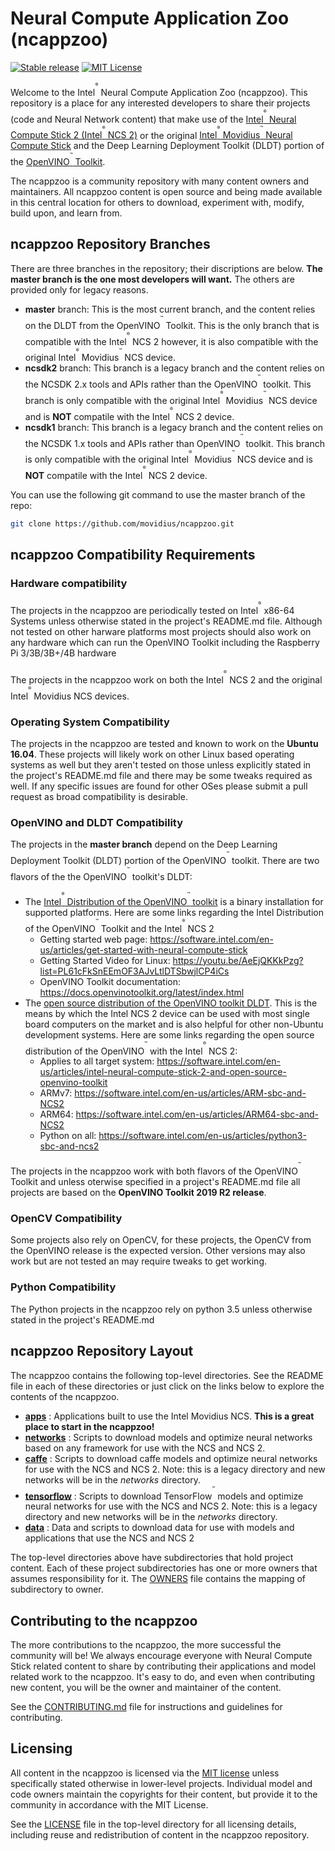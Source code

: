 # Neural Compute Application Zoo (ncappzoo) 
[![Stable release](https://img.shields.io/badge/For_OpenVINO™_Version-2019.R2-green.svg)](https://github.com/opencv/dldt/releases/tag/2019_R1)
[![MIT License](https://img.shields.io/badge/license-MIT-green.svg)](LICENSE)

Welcome to the Intel<sup><sup><sup>®</sup></sup></sup> Neural Compute Application Zoo (ncappzoo). This repository is a place for any interested developers to share their projects (code and Neural Network content) that make use of the [Intel<sup><sup><sup>®</sup></sup></sup> Neural Compute Stick 2 (Intel<sup><sup><sup>®</sup></sup></sup> NCS 2)](https://software.intel.com/en-us/neural-compute-stick)  or the original [Intel<sup><sup><sup>®</sup></sup></sup> Movidius<sup><sup><sup>™</sup></sup></sup> Neural Compute Stick](https://software.intel.com/en-us/movidius-ncs) and the Deep Learning Deployment Toolkit (DLDT) portion of the [OpenVINO<sup><sup><sup>™</sup></sup></sup> Toolkit](https://software.intel.com/en-us/openvino-toolkit).
 
The ncappzoo is a community repository with many content owners and maintainers. All ncappzoo content is open source and being made available in this central location for others to download, experiment with, modify, build upon, and learn from.

## ncappzoo Repository Branches
There are three branches in the repository; their discriptions are below.  **The master branch is the one most developers will want.**  The others are provided only for legacy reasons.

- **master** branch: This is the most current branch, and the content relies on the DLDT from the OpenVINO<sup><sup><sup>™</sup></sup></sup> Toolkit.  This is the only branch that is compatible with the Intel<sup><sup><sup>®</sup></sup></sup> NCS 2 however, it is also compatible with the original Intel<sup><sup><sup>®</sup></sup></sup> Movidius<sup><sup><sup>™</sup></sup></sup> NCS device.
- **ncsdk2** branch: This branch is a legacy branch and the content relies on the NCSDK 2.x tools and APIs rather than the OpenVINO<sup><sup><sup>™</sup></sup></sup> toolkit. This branch is only compatible with the original Intel<sup><sup><sup>®</sup></sup></sup> Movidius<sup><sup><sup>™</sup></sup></sup> NCS device and is **NOT** compatile with the Intel<sup><sup><sup>®</sup></sup></sup> NCS 2 device.
- **ncsdk1** branch: This branch is a legacy branch and the content relies on the NCSDK 1.x tools and APIs rather than OpenVINO<sup><sup><sup>™</sup></sup></sup> toolkit.  This branch is only compatible with the original Intel<sup><sup><sup>®</sup></sup></sup> Movidius<sup><sup><sup>™</sup></sup></sup> NCS device and is **NOT** compatile with the Intel<sup><sup><sup>®</sup></sup></sup> NCS 2 device.

You can use the following git command to use the master branch of the repo:
```bash
git clone https://github.com/movidius/ncappzoo.git
```

## ncappzoo Compatibility Requirements

### Hardware compatibility
The projects in the ncappzoo are periodically tested on Intel<sup><sup><sup>®</sup></sup></sup> x86-64 Systems unless otherwise stated in the project's README.md file.  Although not tested on other harware platforms most projects should also work on any hardware which can run the OpenVINO Toolkit including the Raspberry Pi 3/3B/3B+/4B hardware<br><br>
The projects in the ncappzoo work on both the Intel<sup><sup><sup>®</sup></sup></sup> NCS 2 and the original Intel<sup><sup><sup>®</sup></sup></sup> Movidius NCS devices.


### Operating System Compatibility
The projects in the ncappzoo are tested and known to work on the **Ubuntu 16.04**.  These projects will likely work on other Linux based operating systems as well but they aren't tested on those unless explicitly stated in the project's README.md file and there may be some tweaks required as well.  If any specific issues are found for other OSes please submit a pull request as broad compatibility is desirable.

### OpenVINO and DLDT Compatibility
The projects in the **master branch** depend on the Deep Learning Deployment Toolkit (DLDT) portion of the OpenVINO<sup><sup><sup>™</sup></sup></sup> toolkit.  There are two flavors of the the OpenVINO<sup><sup><sup>™</sup></sup></sup> toolkit's DLDT:  
- The [Intel<sup><sup><sup>®</sup></sup></sup> Distribution of the OpenVINO<sup><sup><sup>™</sup></sup></sup> toolkit](https://software.intel.com/en-us/openvino-toolkit) is a binary installation for supported platforms.  Here are some links regarding the Intel Distribution of the OpenVINO<sup><sup><sup>™</sup></sup></sup> Toolkit and the Intel<sup><sup><sup>®</sup></sup></sup> NCS 2
  - Getting started web page: https://software.intel.com/en-us/articles/get-started-with-neural-compute-stick
  - Getting Started Video for Linux: https://youtu.be/AeEjQKKkPzg?list=PL61cFkSnEEmOF3AJvLtlDTSbwjlCP4iCs
  - OpenVINO Toolkit documentation: https://docs.openvinotoolkit.org/latest/index.html
- The [open source distribution of the OpenVINO toolkit DLDT](https://github.com/opencv/dldt).  This is the means by which the Intel NCS 2 device can be used with most single board computers on the market and is also helpful for other non-Ubuntu development systems.  Here are some links regarding the open source distribution of the OpenVINO<sup><sup><sup>™</sup></sup></sup> with the Intel<sup><sup><sup>®</sup></sup></sup> NCS 2: 
  - Applies to all target system: https://software.intel.com/en-us/articles/intel-neural-compute-stick-2-and-open-source-openvino-toolkit
  - ARMv7: https://software.intel.com/en-us/articles/ARM-sbc-and-NCS2
  - ARM64: https://software.intel.com/en-us/articles/ARM64-sbc-and-NCS2
  - Python on all: https://software.intel.com/en-us/articles/python3-sbc-and-ncs2


The projects in the ncappzoo work with both flavors of the OpenVINO<sup><sup><sup>™</sup></sup></sup> Toolkit and unless oterwise specified in a project's README.md file all projects are based on the **OpenVINO Toolkit 2019 R2 release**.

### OpenCV Compatibility
Some projects also rely on OpenCV, for these projects, the OpenCV from the OpenVINO release is the expected version.  Other versions may also work but are not tested an may require tweaks to get working.  

### Python Compatibility
The Python projects in the ncappzoo rely on python 3.5 unless otherwise stated in the project's README.md



## ncappzoo Repository Layout
The ncappzoo contains the following top-level directories.  See the README file in each of these directories or just click on the links below to explore the contents of the ncappzoo.
- **[apps](apps/README.md)** : Applications built to use the Intel Movidius NCS.  **This is a great place to start in the ncappzoo!**
- **[networks](networks/README.md)** : Scripts to download models and optimize neural networks based on any framework for use with the NCS and NCS 2.
- **[caffe](caffe/README.md)** : Scripts to download caffe models and optimize neural networks for use with the NCS and NCS 2.  Note: this is a legacy directory and new networks will be in the _networks_ directory.
- **[tensorflow](tensorflow/README.md)** : Scripts to download TensorFlow<sup><sup><sup>™</sup></sup></sup> models and optimize neural networks for use with the NCS and NCS 2.  Note: this is a legacy directory and new networks will be in the _networks_ directory.
- **[data](data/README.md)** : Data and scripts to download data for use with models and applications that use the NCS and NCS 2

The top-level directories above have subdirectories that hold project content. Each of these project subdirectories has one or more owners that assumes responsibility for it. The [OWNERS](OWNERS) file contains the mapping of subdirectory to owner. 

## Contributing to the ncappzoo
The more contributions to the ncappzoo, the more successful the community will be! We always encourage everyone with Neural Compute Stick related content to share by contributing their applications and model related work to the ncappzoo. It's easy to do, and even when contributing new content, you will be the owner and maintainer of the content.

See the [CONTRIBUTING.md](CONTRIBUTING.md) file for instructions and guidelines for contributing.

## Licensing
All content in the ncappzoo is licensed via the [MIT license](https://opensource.org/licenses/MIT) unless specifically stated otherwise in lower-level projects. Individual model and code owners maintain the copyrights for their content, but provide it to the community in accordance with the MIT License.

See the [LICENSE](LICENSE) file in the top-level directory for all licensing details, including reuse and redistribution of content in the ncappzoo repository.

